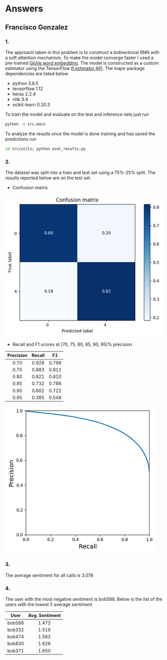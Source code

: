 # Answers

## Francisco Gonzalez

### 1.
The approach taken in this problem is to construct a bidirectional RNN with a soft attention mechanism. To make the model converge faster I used a pre-trained [GloVe word embedding](https://nlp.stanford.edu/projects/glove/). The model is constructed as a custom estimator using the TensorFlow [tf.estimator API](https://www.tensorflow.org/api_docs/python/tf/estimator/Estimator). The major package dependencies are listed below
  * python 3.6.5
  * tensorflow 1.12
  * keras 2.2.4
  * nltk 3.4
  * scikit-learn 0.20.3

To train the model and evaluate on the test and inference sets just run

```bash
python -m src.main
```

To analyze the results once the model is done training and has saved the predictions run

```bash
cd src/utils; python eval_results.py
```

### 2.
The dataset was split into a train and test set using a 75%-25% split. The results reported below are on the test set.

- Confusion matrix

![confusion_matrix](./src/fig/cm.png)

- Recall and F1 scores at [70, 75, 80, 85, 90, 95]% precision

| Precision     | Recall        |  F1   |
| :-----------: |:-------------:| :----:|
| 0.70	        | 0.928	        | 0.798 |
| 0.75	        | 0.883         | 0.811 |
| 0.80	        | 0.821	        | 0.810 |
| 0.85	        | 0.732	        | 0.786 |
| 0.90	        | 0.602	        | 0.722 |
| 0.95	        | 0.385	        | 0.548 |

![confusion_matrix](./src/fig/pr_curve.png)


### 3.

The average sentiment for all calls is 3.078


### 4.

The user with the most negative sentiment is bob588. Below is the list of the users with the lowest 5 average sentiment

| User   | Avg. Sentiment|
| :----: |:-------------:|
|bob588  | 1.472         |
|bob332  | 1.519         |
|bob474  | 1.562         |
|bob830  | 1.626         |
|bob371  | 1.650         |

